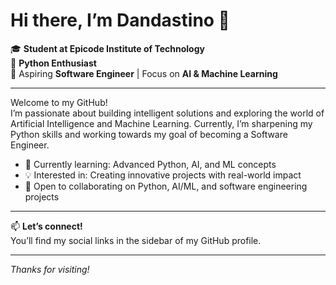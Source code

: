 # Hi there, I’m Dandastino 👋

🎓 **Student at Epicode Institute of Technology**  
🐍 **Python Enthusiast**  
🚀 Aspiring **Software Engineer** | Focus on **AI & Machine Learning**

---

Welcome to my GitHub!  
I’m passionate about building intelligent solutions and exploring the world of Artificial Intelligence and Machine Learning. Currently, I’m sharpening my Python skills and working towards my goal of becoming a Software Engineer.

- 🌱 Currently learning: Advanced Python, AI, and ML concepts
- 💡 Interested in: Creating innovative projects with real-world impact
- 🤝 Open to collaborating on Python, AI/ML, and software engineering projects

<!--
## Projects
✅ Your Current Projects (With Suggestions)
1. Chess Game (Offline AI + Online Multiplayer)
  - Shows frontend + backend dev
  - Demonstrates AI + search algorithms (minimax, alpha-beta pruning)
  - Networking knowledge (websockets, client-server)
  - Show AI playing with different difficulty levels (e.g. depth-limited)
  - Add a simple user authentication system
  - Use a real-time database (e.g. Firebase or Supabase for matchmaking)
  - Add an "AI learns from you" feature (self-play reinforcement learning light)

2. Your Own Git System
  - Deep dive into core systems: filesystems, hashing, versioning
  - You’ll understand how git, commits, diff, etc. work
  - Make it visual: CLI + web dashboard to see diffs, commits, graphs
  - Support basic git commands: init, add, commit, log, diff, branch, checkout
  - Implement hash trees (Merkle trees) for commit verification

3. Neural Network from Scratch
  - Shows mathematical and low-level understanding of ML
  - You’ll learn how backpropagation, optimizers, etc. actually work
  - Implement common use-cases (image classification, XOR gate, etc.)
  - Compare my results with PyTorch or TensorFlow

Make it a blog series or tutorial to demonstrate communication skills
-->

---

📫 **Let’s connect!**  
You’ll find my social links in the sidebar of my GitHub profile.

---

*Thanks for visiting!*
